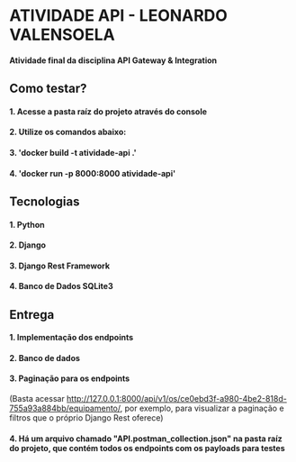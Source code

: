 # ATIVIDADE API - LEONARDO VALENSOELA
#### Atividade final da disciplina API Gateway &amp; Integration

## Como testar?
#### 1. Acesse a pasta raíz do projeto através do console
#### 2. Utilize os comandos abaixo:
#### 3. 'docker build -t atividade-api .'
#### 4. 'docker run -p 8000:8000 atividade-api'

## Tecnologias
#### 1. Python
#### 2. Django
#### 3. Django Rest Framework
#### 4. Banco de Dados SQLite3

## Entrega
#### 1. Implementação dos endpoints
#### 2. Banco de dados 
#### 3. Paginação para os endpoints 
(Basta acessar http://127.0.0.1:8000/api/v1/os/ce0ebd3f-a980-4be2-818d-755a93a884bb/equipamento/, por exemplo, para visualizar a paginação e filtros que o próprio Django Rest oferece)
#### 4. Há um arquivo chamado "API.postman_collection.json" na pasta raíz do projeto, que contém todos os endpoints com os payloads para testes

